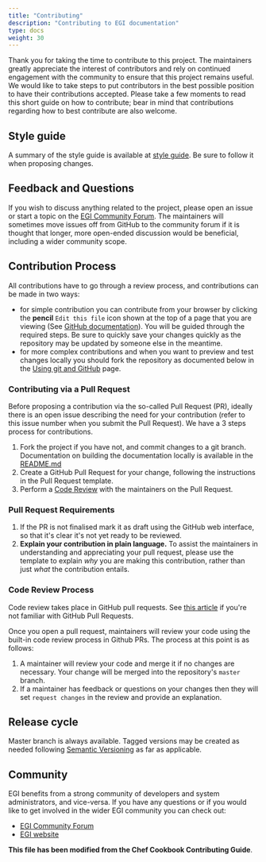 ```yaml
---
title: "Contributing"
description: "Contributing to EGI documentation"
type: docs
weight: 30
---
```


Thank you for taking the time to contribute to this project. The maintainers
greatly appreciate the interest of contributors and rely on continued engagement
with the community to ensure that this project remains useful. We would like to
take steps to put contributors in the best possible position to have their
contributions accepted. Please take a few moments to read this short guide on
how to contribute; bear in mind that contributions regarding how to best
contribute are also welcome.

## Style guide

A summary of the style guide is available at [style guide](../style/). Be sure
to follow it when proposing changes.

## Feedback and Questions

If you wish to discuss anything related to the project, please open an issue or
start a topic on the [EGI Community Forum](https://community.egi.eu). The
maintainers will sometimes move issues off from GitHub to the community forum if
it is thought that longer, more open-ended discussion would be beneficial,
including a wider community scope.

## Contribution Process

All contributions have to go through a review process, and contributions can be
made in two ways:

- for simple contribution you can contribute from your browser by clicking the
  **pencil** `Edit this file` icon shown at the top of a page that you are
  viewing (See
  [GitHub documentation](https://help.github.com/en/github/managing-files-in-a-repository/editing-files-in-another-users-repository)).
  You will be guided through the required steps. Be sure to quickly save your
  changes quickly as the repository may be updated by someone else in the
  meantime.
- for more complex contributions and when you want to preview and test changes
  locally you should fork the repository as documented below in the
  [Using git and GitHub](../git) page.

### Contributing via a Pull Request

Before proposing a contribution via the so-called Pull Request (PR), ideally
there is an open issue describing the need for your contribution (refer to this
issue number when you submit the Pull Request). We have a 3 steps process for
contributions.

1. Fork the project if you have not, and commit changes to a git branch.
   Documentation on building the documentation locally is available in the
   [README.md](https://github.com/EGI-Foundation/documentation/blob/master/README.md)
1. Create a GitHub Pull Request for your change, following the instructions in
   the Pull Request template.
1. Perform a [Code Review](#code-review-process) with the maintainers on the
   Pull Request.

### Pull Request Requirements

1. If the PR is not finalised mark it as draft using the GitHub web interface,
   so that it's clear it's not yet ready to be reviewed.
1. **Explain your contribution in plain language.** To assist the maintainers in
   understanding and appreciating your pull request, please use the template to
   explain _why_ you are making this contribution, rather than just _what_ the
   contribution entails.

### Code Review Process

Code review takes place in GitHub pull requests. See
[this article](https://help.github.com/articles/about-pull-requests/) if you're
not familiar with GitHub Pull Requests.

Once you open a pull request, maintainers will review your code using the
built-in code review process in Github PRs. The process at this point is as
follows:

1. A maintainer will review your code and merge it if no changes are necessary.
   Your change will be merged into the repository's `master` branch.
1. If a maintainer has feedback or questions on your changes then they will set
   `request changes` in the review and provide an explanation.

## Release cycle

Master branch is always available. Tagged versions may be created as needed
following [Semantic Versioning](https://semver.org/) as far as applicable.

## Community

EGI benefits from a strong community of developers and system administrators,
and vice-versa. If you have any questions or if you would like to get involved
in the wider EGI community you can check out:

- [EGI Community Forum](https://community.egi.eu/)
- [EGI website](https://www.egi.eu)

**This file has been modified from the Chef Cookbook Contributing Guide**.
